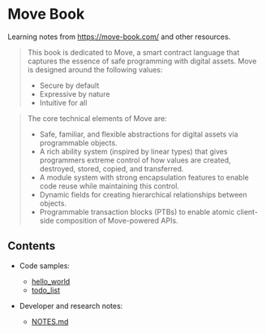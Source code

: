 # Move Book

Learning notes from https://move-book.com/ and other resources.

> This book is dedicated to Move, a smart contract language that captures the essence of safe programming with digital assets. Move is designed around the following values:
> * Secure by default
> * Expressive by nature
> * Intuitive for all

> The core technical elements of Move are:
> * Safe, familiar, and flexible abstractions for digital assets via programmable objects.
> * A rich ability system (inspired by linear types) that gives programmers extreme control of how values are created, destroyed, stored, copied, and transferred.
> * A module system with strong encapsulation features to enable code reuse while maintaining this control.
> * Dynamic fields for creating hierarchical relationships between objects.
> * Programmable transaction blocks (PTBs) to enable atomic client-side composition of Move-powered APIs.


## Contents

* Code samples: 
    * [hello_world](./hello_world/)
    * [todo_list](./todo_list/)
    
* Developer and research notes: 
    * [NOTES.md](./NOTES.md)
